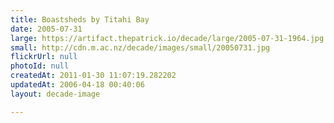 ```yaml
---
title: Boastsheds by Titahi Bay
date: 2005-07-31
large: https://artifact.thepatrick.io/decade/large/2005-07-31-1964.jpg
small: http://cdn.m.ac.nz/decade/images/small/20050731.jpg
flickrUrl: null
photoId: null
createdAt: 2011-01-30 11:07:19.282202
updatedAt: 2006-04-18 00:40:06
layout: decade-image

---
```


